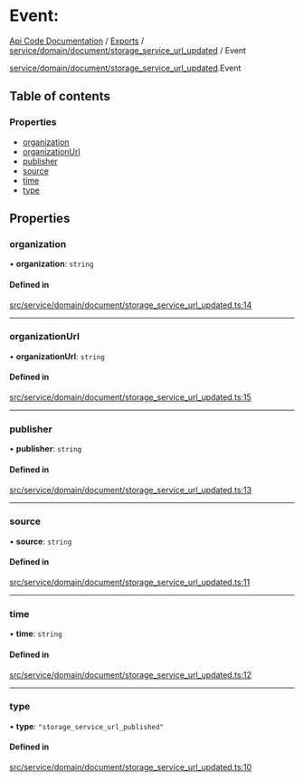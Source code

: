 # Event: 
 
[Api Code Documentation](../README.md) / [Exports](../modules.md) / [service/domain/document/storage\_service\_url\_updated](../modules/service_domain_document_storage_service_url_updated.md) / Event

[service/domain/document/storage_service_url_updated](../modules/service_domain_document_storage_service_url_updated.md).Event

## Table of contents

### Properties

- [organization](service_domain_document_storage_service_url_updated.Event.md#organization)
- [organizationUrl](service_domain_document_storage_service_url_updated.Event.md#organizationurl)
- [publisher](service_domain_document_storage_service_url_updated.Event.md#publisher)
- [source](service_domain_document_storage_service_url_updated.Event.md#source)
- [time](service_domain_document_storage_service_url_updated.Event.md#time)
- [type](service_domain_document_storage_service_url_updated.Event.md#type)

## Properties

### organization

• **organization**: `string`

#### Defined in

[src/service/domain/document/storage_service_url_updated.ts:14](https://github.com/openkfw/TruBudget/blob/95e6f8a/api/src/service/domain/document/storage_service_url_updated.ts#L14)

___

### organizationUrl

• **organizationUrl**: `string`

#### Defined in

[src/service/domain/document/storage_service_url_updated.ts:15](https://github.com/openkfw/TruBudget/blob/95e6f8a/api/src/service/domain/document/storage_service_url_updated.ts#L15)

___

### publisher

• **publisher**: `string`

#### Defined in

[src/service/domain/document/storage_service_url_updated.ts:13](https://github.com/openkfw/TruBudget/blob/95e6f8a/api/src/service/domain/document/storage_service_url_updated.ts#L13)

___

### source

• **source**: `string`

#### Defined in

[src/service/domain/document/storage_service_url_updated.ts:11](https://github.com/openkfw/TruBudget/blob/95e6f8a/api/src/service/domain/document/storage_service_url_updated.ts#L11)

___

### time

• **time**: `string`

#### Defined in

[src/service/domain/document/storage_service_url_updated.ts:12](https://github.com/openkfw/TruBudget/blob/95e6f8a/api/src/service/domain/document/storage_service_url_updated.ts#L12)

___

### type

• **type**: ``"storage_service_url_published"``

#### Defined in

[src/service/domain/document/storage_service_url_updated.ts:10](https://github.com/openkfw/TruBudget/blob/95e6f8a/api/src/service/domain/document/storage_service_url_updated.ts#L10)

